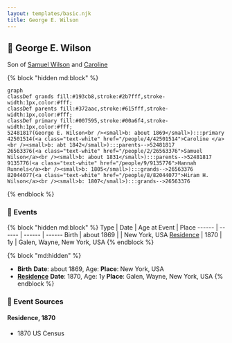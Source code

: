 ```yaml
---
layout: templates/basic.njk
title: George E. Wilson
---
```

## 🔵 George E. Wilson

Son of [Samuel Wilson](/people/2/26563376) and [Caroline ](/people/4/42501514)

{% block "hidden md:block" %}
```mermaid
graph
classDef grands fill:#193cb8,stroke:#2b7fff,stroke-width:1px,color:#fff;
classDef parents fill:#372aac,stroke:#615fff,stroke-width:1px,color:#fff;
classDef primary fill:#007595,stroke:#00a6f4,stroke-width:1px,color:#fff;
52481817(George E. Wilson<br /><small>b: about 1869</small>):::primary
42501514(<a class="text-white" href="/people/4/42501514">Caroline </a><br /><small>b: abt 1842</small>):::parents-->52481817
26563376(<a class="text-white" href="/people/2/26563376">Samuel Wilson</a><br /><small>b: about 1831</small>):::parents-->52481817
9135776(<a class="text-white" href="/people/9/9135776">Hannah Runnels</a><br /><small>b: 1805</small>):::grands-->26563376
82044077(<a class="text-white" href="/people/8/82044077">Hiram H. Wilson</a><br /><small>b: 1807</small>):::grands-->26563376
```
{% endblock %}

### 📆 Events

{% block "hidden md:block" %}
Type | Date | Age at Event | Place
------ | ------ | ------ | ------
Birth | about 1869 |  | New York, USA
[Residence](#event-event-0) | 1870 | 1y | Galen, Wayne, New York, USA
{% endblock %}

{% block "md:hidden" %}
- **Birth**
**Date**: about 1869, Age:
**Place**: New York, USA
- **[Residence](#event-event-0)**
**Date**: 1870, Age: 1y
**Place**: Galen, Wayne, New York, USA
{% endblock %}

### 📰 Event Sources

#### <a id="event-event-0"></a> Residence, 1870
* 1870 US Census
